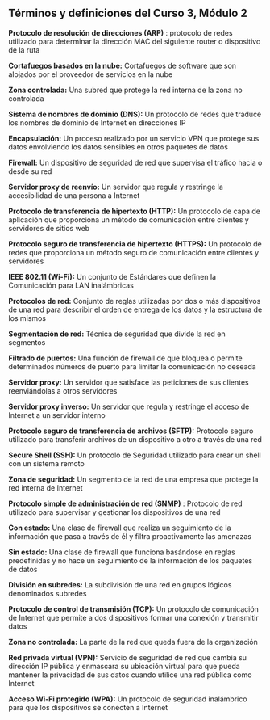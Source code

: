 
## Términos y definiciones del Curso 3, Módulo 2

**Protocolo de resolución de direcciones (ARP)** : protocolo de redes utilizado para determinar la dirección MAC del siguiente router o dispositivo de la ruta

**Cortafuegos basados en la nube:** Cortafuegos de software que son alojados por el proveedor de servicios en la nube

**Zona controlada:** Una subred que protege la red interna de la zona no controlada

**Sistema de nombres de dominio (DNS):** Un protocolo de redes que traduce los nombres de dominio de Internet en direcciones IP

**Encapsulación:** Un proceso realizado por un servicio VPN que protege sus datos envolviendo los datos sensibles en otros paquetes de datos

**Firewall:** Un dispositivo de seguridad de red que supervisa el tráfico hacia o desde su red

**Servidor proxy de reenvío:** Un servidor que regula y restringe la accesibilidad de una persona a Internet

**Protocolo de transferencia de hipertexto (HTTP):** Un protocolo de capa de aplicación que proporciona un método de comunicación entre clientes y servidores de sitios web

**Protocolo seguro de transferencia de hipertexto (HTTPS):** Un protocolo de redes que proporciona un método seguro de comunicación entre clientes y servidores

**IEEE 802.11 (Wi-Fi):** Un conjunto de Estándares que definen la Comunicación para LAN inalámbricas

**Protocolos de red:** Conjunto de reglas utilizadas por dos o más dispositivos de una red para describir el orden de entrega de los datos y la estructura de los mismos

**Segmentación de red:** Técnica de seguridad que divide la red en segmentos

**Filtrado de puertos:** Una función de firewall de que bloquea o permite determinados números de puerto para limitar la comunicación no deseada

**Servidor proxy:** Un servidor que satisface las peticiones de sus clientes reenviándolas a otros servidores

**Servidor proxy inverso:** Un servidor que regula y restringe el acceso de Internet a un servidor interno

**Protocolo seguro de transferencia de archivos (SFTP):** Protocolo seguro utilizado para transferir archivos de un dispositivo a otro a través de una red

**Secure Shell (SSH):** Un protocolo de Seguridad utilizado para crear un shell con un sistema remoto

**Zona de seguridad:** Un segmento de la red de una empresa que protege la red interna de Internet

**Protocolo simple de administración de red (SNMP)** : Protocolo de red utilizado para supervisar y gestionar los dispositivos de una red

**Con estado:** Una clase de firewall que realiza un seguimiento de la información que pasa a través de él y filtra proactivamente las amenazas

**Sin estado:** Una clase de firewall que funciona basándose en reglas predefinidas y no hace un seguimiento de la información de los paquetes de datos

**División en subredes:** La subdivisión de una red en grupos lógicos denominados subredes

**Protocolo de control de transmisión (TCP):** Un protocolo de comunicación de Internet que permite a dos dispositivos formar una conexión y transmitir datos

**Zona no controlada:** La parte de la red que queda fuera de la organización

**Red privada virtual (VPN):** Servicio de seguridad de red que cambia su dirección IP pública y enmascara su ubicación virtual para que pueda mantener la privacidad de sus datos cuando utilice una red pública como Internet

**Acceso Wi-Fi protegido (WPA):** Un protocolo de seguridad inalámbrico para que los dispositivos se conecten a Internet
